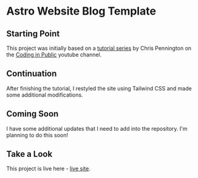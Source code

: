 # Astro Website Blog Template

## Starting Point

This project was initially based on a [tutorial series](https://www.youtube.com/playlist?list=PLoqZcxvpWzzeRwF8TEpXHtO7KYY6cNJeF
) by Chris Pennington on the [Coding in Public](https://www.youtube.com/c/codinginpublic) youtube channel.

## Continuation

After finishing the tutorial, I restyled the site using Tailwind CSS and made some additional modifications.

## Coming Soon

I have some additional updates that I need to add into the repository.  I'm planning to do this soon!

## Take a Look

This project is live here - [live site](https://astro-website-and-blog-template.vercel.app/).
